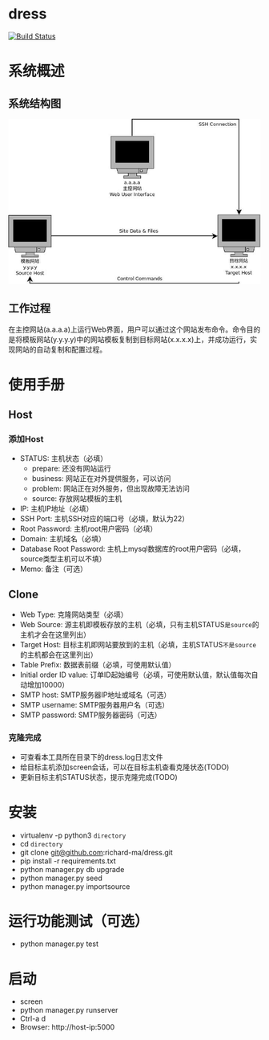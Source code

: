 # dress

[![Build Status](https://travis-ci.org/richard-ma/dress.svg?branch=master)](https://travis-ci.org/richard-ma/dress)

# 系统概述

## 系统结构图

![系统结构图](https://raw.githubusercontent.com/richard-ma/dress/master/doc/DressArchitecture.jpeg)

## 工作过程

在主控网站(a.a.a.a)上运行Web界面，用户可以通过这个网站发布命令。命令目的是将模板网站(y.y.y.y)中的网站模板复制到目标网站(x.x.x.x)上，并成功运行，实现网站的自动复制和配置过程。

# 使用手册

## Host

### 添加Host
* STATUS:                   主机状态（必填）
    * prepare:  还没有网站运行
    * business: 网站正在对外提供服务，可以访问
    * problem:  网站正在对外服务，但出现故障无法访问
    * source:   存放网站模板的主机
* IP:                       主机IP地址（必填）
* SSH Port:                 主机SSH对应的端口号（必填，默认为22）
* Root Password:            主机root用户密码（必填）
* Domain:                   主机域名（必填）
* Database Root Password:   主机上mysql数据库的root用户密码（必填，source类型主机可以不填）
* Memo:                     备注（可选）

## Clone

* Web Type:                 克隆网站类型（必填）
* Web Source:               源主机即模板存放的主机（必填，只有主机STATUS`是source`的主机才会在这里列出）
* Target Host:              目标主机即网站要放到的主机（必填，主机STATUS`不是source`的主机都会在这里列出）
* Table Prefix:             数据表前缀（必填，可使用默认值）
* Initial order ID value:   订单ID起始编号（必填，可使用默认值，默认值每次自动增加10000）
* SMTP host:                SMTP服务器IP地址或域名（可选）
* SMTP username:            SMTP服务器用户名（可选）
* SMTP password:            SMTP服务器密码（可选）

### 克隆完成

* 可查看本工具所在目录下的dress.log日志文件
* 给目标主机添加screen会话，可以在目标主机查看克隆状态(TODO)
* 更新目标主机STATUS状态，提示克隆完成(TODO)

# 安装
* virtualenv -p python3 `directory`
* cd `directory`
* git clone git@github.com:richard-ma/dress.git
* pip install -r requirements.txt
* python manager.py db upgrade
* python manager.py seed
* python manager.py importsource

# 运行功能测试（可选）
* python manager.py test

# 启动
* screen
* python manager.py runserver
* Ctrl-a d
* Browser: http://host-ip:5000
